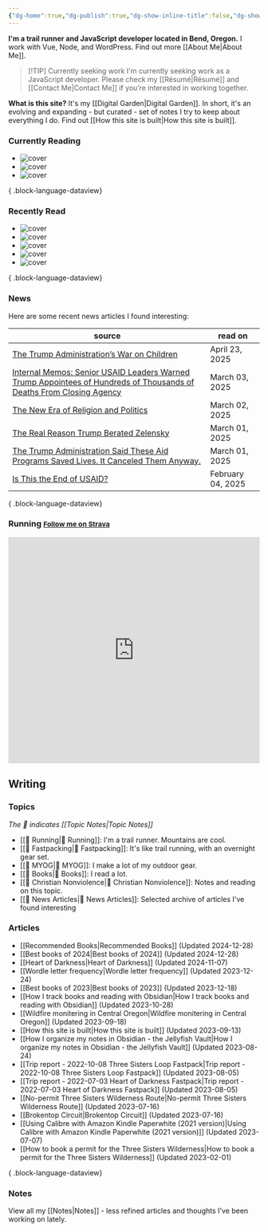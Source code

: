```yaml
---
{"dg-home":true,"dg-publish":true,"dg-show-inline-title":false,"dg-show-backlinks":false,"title":"JavaScript Development | Trail Running | Fastpacking","permalink":"/index/","tags":["gardenEntry"],"dgPassFrontmatter":true}
---
```



<div class="hc"><div class="hc__left">

**I'm a trail runner and JavaScript developer located in Bend, Oregon.** I work with Vue, Node, and WordPress. Find out more [[About Me\|About Me]].


> [!TIP] Currently seeking work
> I'm currently seeking work as a JavaScript developer. Please check my [[Résumé\|Résumé]] and [[Contact Me\|Contact Me]] if you’re interested in working together.

**What is this site?** It's my [[Digital Garden\|Digital Garden]]. In short, it's an evolving and expanding - but curated - set of notes I try to keep about everything I do. Find out [[How this site is built\|How this site is built]].

### Currently Reading

<div class="book-covers">

- ![cover](https://books.google.com/books/publisher/content/images/frontcover/mNzZCwAAQBAJ?fife=w600-h900&source=gbs_api)
- ![cover](https://standardebooks.org/ebooks/charles-dickens/a-tale-of-two-cities/downloads/thumbnail_e7100f2595c474ea5c996db1f72fc4bd94dac8dd_EBOK_portrait.jpg)
- ![cover](https://images-na.ssl-images-amazon.com/images/S/compressed.photo.goodreads.com/books/1724025099i/217673847.jpg)

{ .block-language-dataview}

</div>

### Recently Read

<div class="book-covers">

- ![cover](https://books.google.com/books/publisher/content/images/frontcover/_ImLDQAAQBAJ?fife=w600-h900&source=gbs_api)
- ![cover](https://books.google.com/books/publisher/content/images/frontcover/ANcnDwAAQBAJ?fife=w600-h900&source=gbs_api)
- ![cover](https://books.google.com/books/publisher/content/images/frontcover/BV4TEAAAQBAJ?fife=w600-h900&source=gbs_api)
- ![cover](https://books.google.com/books/publisher/content/images/frontcover/t8sk4iAjjtEC?fife=w600-h900&source=gbs_api)
- ![cover](https://books.google.com/books/publisher/content/images/frontcover/mt6lRtdIdIUC?fife=w600-h900&source=gbs_api)

{ .block-language-dataview}

</div>

### News

Here are some recent news articles I found interesting:

| source                                                                                                                                                                                                                      | read on           |
| --------------------------------------------------------------------------------------------------------------------------------------------------------------------------------------------------------------------------- | ----------------- |
| [The Trump Administration’s War on Children](https://www.propublica.org/article/how-trump-budget-cuts-harm-kids-child-care-education-abuse)                                                                                 | April 23, 2025    |
| [Internal Memos: Senior USAID Leaders Warned Trump Appointees of Hundreds of Thousands of Deaths From Closing Agency](https://www.propublica.org/article/trump-doge-rubio-usaid-musk-death-toll-malaria-polio-tuberculosis) | March 03, 2025    |
| [The New Era of Religion and Politics](https://thedispatch.com/newsletter/dispatch-faith/politics-religion-era-donald-trump-2/)                                                                                             | March 02, 2025    |
| [The Real Reason Trump Berated Zelensky](https://www.theatlantic.com/politics/archive/2025/02/zelensky-trump-putin-ukraine/681883/)                                                                                         | March 01, 2025    |
| [The Trump Administration Said These Aid Programs Saved Lives. It Canceled Them Anyway.](https://www.propublica.org/article/trump-usaid-rubio-marocco-canceled-programs-gaza-syria-congo-hiv-ebola)                         | March 01, 2025    |
| [Is This the End of USAID?](https://www.christianitytoday.com/2025/02/usaid-shutdown-musk-rubio-trump/)                                                                                                                     | February 04, 2025 |

{ .block-language-dataview}

### Running <small><a class="button" target="_blank" href="https://www.strava.com/athletes/aaronjamesyoung">Follow me on Strava</a></small>

<iframe height='454' width='100%' frameborder='0' allowtransparency='true' scrolling='no' src='https://www.strava.com/athletes/1057219/latest-rides/ed2151117df36fe681b40b6883a1d116e9c6b39b'></iframe>

</div><div class="hc__right">

## Writing

### Topics

*The 📘 indicates [[Topic Notes\|Topic Notes]]*

* [[📘 Running\|📘 Running]]: I'm a trail runner. Mountains are cool.
* [[📘 Fastpacking\|📘 Fastpacking]]: It's like trail running, with an overnight gear set.
* [[📘 MYOG\|📘 MYOG]]: I make a lot of my outdoor gear.
* [[📘 Books\|📘 Books]]: I read a lot.
* [[📘 Christian Nonviolence\|📘 Christian Nonviolence]]: Notes and reading on this topic.
* [[📘 News Articles\|📘 News Articles]]: Selected archive of articles I've found interesting

### Articles

- [[Recommended Books\|Recommended Books]] (Updated 2024-12-28)
- [[Best books of 2024\|Best books of 2024]] (Updated 2024-12-28)
- [[Heart of Darkness\|Heart of Darkness]] (Updated 2024-11-07)
- [[Wordle letter frequency\|Wordle letter frequency]] (Updated 2023-12-24)
- [[Best books of 2023\|Best books of 2023]] (Updated 2023-12-18)
- [[How I track books and reading with Obsidian\|How I track books and reading with Obsidian]] (Updated 2023-10-28)
- [[Wildfire monitering in Central Oregon\|Wildfire monitering in Central Oregon]] (Updated 2023-09-18)
- [[How this site is built\|How this site is built]] (Updated 2023-09-13)
- [[How I organize my notes in Obsidian - the Jellyfish Vault\|How I organize my notes in Obsidian - the Jellyfish Vault]] (Updated 2023-08-24)
- [[Trip report - 2022-10-08 Three Sisters Loop Fastpack\|Trip report - 2022-10-08 Three Sisters Loop Fastpack]] (Updated 2023-08-05)
- [[Trip report - 2022-07-03 Heart of Darkness Fastpack\|Trip report - 2022-07-03 Heart of Darkness Fastpack]] (Updated 2023-08-05)
- [[No-permit Three Sisters Wilderness Route\|No-permit Three Sisters Wilderness Route]] (Updated 2023-07-16)
- [[Brokentop Circuit\|Brokentop Circuit]] (Updated 2023-07-16)
- [[Using Calibre with Amazon Kindle Paperwhite (2021 version)\|Using Calibre with Amazon Kindle Paperwhite (2021 version)]] (Updated 2023-07-07)
- [[How to book a permit for the Three Sisters Wilderness\|How to book a permit for the Three Sisters Wilderness]] (Updated 2023-02-01)

{ .block-language-dataview}

### Notes

View all my [[Notes\|Notes]] - less refined articles and thoughts I've been working on lately.

</div></div>